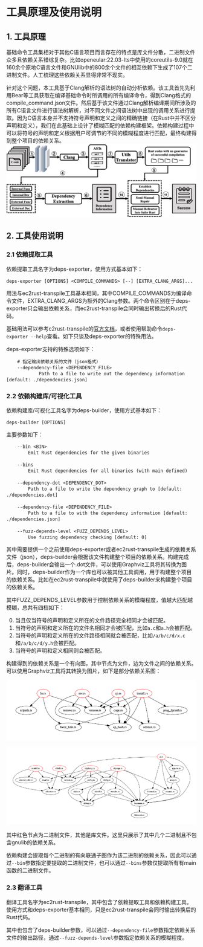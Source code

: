 # 工具原理及使用说明

## 1. 工具原理

基础命令工具集相对于其他C语言项目而言存在的特点是库文件分散，二进制文件众多且依赖关系错综复杂。比如openeular:22.03-lts中使用的coreutils-9.0就在160余个原地C语言文件和GNUlib中的800余个文件的相互依赖下生成了107个二进制文件。人工梳理这些依赖关系显得非常不现实。

针对这个问题，本工具基于Clang解析的语法树的自动分析依赖。该工具首先先利用Bear等工具获取在编译基础命令时所调用的所有编译命令，得到Clang格式的compile_command.json文件。然后基于该文件通过Clang解析编译期间所涉及的所有C语言文件进行语法树解析，对不同文件之间语法树中出现的调用关系进行提取。因为C语言本身并不支持符号声明和定义之间的精确链接（在Rust中并不区分声明和定义），我们在此基础上设计了模糊匹配的依赖构建框架。依赖构建过程中可以将符号的声明和定义根据用户可调节的不同的模糊程度进行匹配，最终构建得到整个项目的依赖关系。
![流程图](./utils-translator.png)

## 2. 工具使用说明

### 2.1 依赖提取工具

依赖提取工具名字为deps-exporter，使用方式基本如下：
```shell
deps-exporter [OPTIONS] <COMPILE_COMMANDS> [--] [EXTRA_CLANG_ARGS]...
```
用法与ec2rust-transpile工具基本相同，其中COMPILE_COMMANDS为编译命令文件，EXTRA_CLANG_ARGS为额外的Clang参数。两个命令区别在于deps-exporter只会输出依赖关系，而ec2rust-transpile会同时输出转换后的Rust代码。

基础用法可以参考c2rust-transpile的[官方文档](https://c2rust.com/manual/c2rust-transpile/index.html)，或者使用帮助命令`deps-exporter --help`查看。如下只谈及deps-exporter的特殊用法。

deps-exporter支持的特殊选项如下：
```shell
    # 指定输出依赖关系的文件（json格式）
    --dependency-file <DEPENDENCY_FILE>
            Path to a file to write out the dependency information [default: ./dependencies.json]
```

### 2.2 依赖构建库/可视化工具

依赖构建库/可视化工具名字为deps-builder，使用方式基本如下：
```shell
deps-builder [OPTIONS]
```

主要参数如下：
```shell
    --bin <BIN>
        Emit Rust dependencies for the given binaries

    --bins
        Emit Rust dependencies for all binaries (with main defined)

    --dependency-dot <DEPENDENCY_DOT>
        Path to a file to write the dependency graph to [default: ./dependencies.dot]

    --dependency-file <DEPENDENCY_FILE>
        Path to a file to with the dependency information [default: ./dependencies.json]

    --fuzz-depends-level <FUZZ_DEPENDS_LEVEL>
        Use fuzzing dependency checking [default: 0]
```

其中需要提供一个之前使用deps-exporter或者ec2rust-transpile生成的依赖关系文件（json），deps-builder会根据该文件构建整个项目的依赖关系。构建完成后，deps-builder会输出一个.dot文件，可以使用Graphviz工具将其转换为图片。同时，deps-builder作为一个库也可以被其他工具调用，用于构建整个项目的依赖关系。比如在ec2rust-transpile中就使用了deps-builder来构建整个项目的依赖关系。

其中FUZZ_DEPENDS_LEVEL参数用于控制依赖关系的模糊程度，值越大匹配越模糊，总共有四档如下：

0. 当且仅当符号的声明和定义所在的文件路径完全相同才会被匹配。
1. 当符号的声明和定义所在的文件名相同才会被匹配，比如`a.c`和`a.h`会被匹配。
2. 当符号的声明和定义所在的文件路径相同就会被匹配，比如`/a/b/c/d/x.c`和`/a/b/c/d/y.h`会被匹配。
3. 当符号的声明和定义相同则会被匹配。

构建得到的依赖关系是一个有向图，其中节点为文件，边为文件之间的依赖关系。可以使用Graphviz工具将其转换为图片，如下是部分依赖关系图：

![coreutils部分](./coreutils/coreutils-example.png)

![binutils部分](./binutils/binutils-example.png)

其中红色节点为二进制文件，其他是库文件。这里只展示了其中几个二进制且不包含gnulib的依赖关系。

依赖构建会提取每个二进制的有向联通子图作为该二进制的依赖关系，因此可以通过`--bin`参数指定要提取的二进制文件，也可以通过`--bins`参数仅提取所有有main函数的二进制文件。

### 2.3 翻译工具

翻译工具名字为ec2rust-transpile，其中包含了依赖提取工具和依赖构建工具。使用方式和deps-exporter基本相同，只是ec2rust-transpile会同时输出转换后的Rust代码。

其中也包含了deps-builder参数，可以通过`--dependency-file`参数指定依赖关系文件的输出路径，通过`--fuzz-depends-level`参数指定依赖关系的模糊程度。

